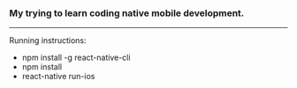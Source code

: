 ### My trying to learn coding native mobile development.

---

Running instructions:

- npm install -g react-native-cli
- npm install
- react-native run-ios
